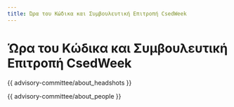 ```yaml
---
title: Ώρα του Κώδικα και Συμβουλευτική Επιτροπή CsedWeek
---
```


# Ώρα του Κώδικα και Συμβουλευτική Επιτροπή CsedWeek

{{ advisory-committee/about_headshots }}

{{ advisory-committee/about_people }}